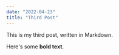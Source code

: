 ```yaml
---
date: "2022-04-23"
title: "Third Post"
---
```


This is my third post, written in Markdown.

Here's some **bold text**.
